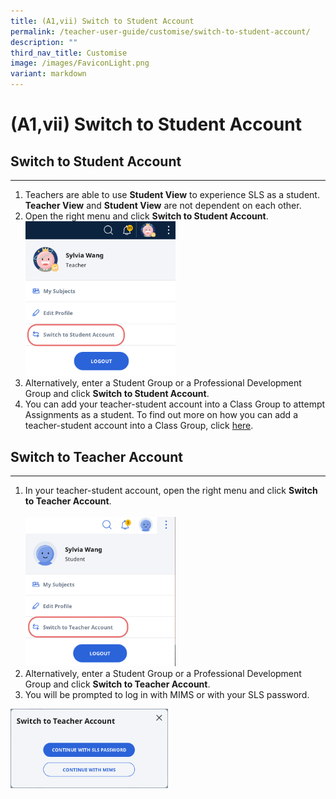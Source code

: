 ```yaml
---
title: (A1,vii) Switch to Student Account
permalink: /teacher-user-guide/customise/switch-to-student-account/
description: ""
third_nav_title: Customise
image: /images/FaviconLight.png
variant: markdown
---
```

<h1>(A1,vii) Switch to Student Account</h1>
<h2>Switch to Student Account</h2>
<hr>
<ol>
  <li>Teachers are able to use <strong>Student View</strong> to experience SLS as a student. <strong>Teacher View</strong> and <strong>Student View</strong> are not dependent on each other.</li>
  <li>Open the right menu and click <strong>Switch to Student Account</strong>.</li>
	<img alt="Switch to Student Account" style="width: 50%;" src="/images/2Teacher/Cu-TeacherStudent.png">  
<li>Alternatively, enter a Student Group or a Professional Development Group and click <strong>Switch to Student Account</strong>.</li>
  <li>You can add your teacher-student account into a Class Group to attempt Assignments as a student. To find out more on how you can add a teacher-student account into a Class Group, click <a target="_blank" href="/teacher-user-guide/organise/add-teachers-as-students-to-a-class-group/">here</a>.</li>
</ol>
<h2>Switch to Teacher Account</h2>
<hr>
<ol><li>In your teacher-student account, open the right menu and click <strong>Switch to Teacher Account</strong>.</li>
<br>
<img alt="Switch to Student Account" style="width: 50%;" src="/images/2Teacher/Cu-TeacherStudent1.png">
<br> 
<li>Alternatively, enter a Student Group or a Professional Development Group and click <strong>Switch to Teacher Account</strong>.</li>
<li>You will be prompted to log in with MIMS or with your SLS password.</li>
</ol>
<img alt="Switch to Student Account" style="width: 50%;" src="/images/2Teacher/Cu-TeacherStudent2.png">